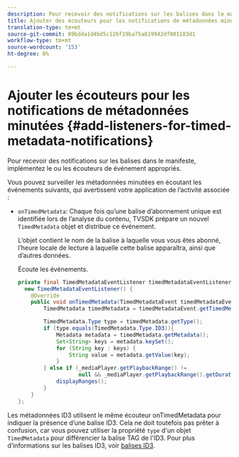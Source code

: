 ```yaml
---
description: Pour recevoir des notifications sur les balises dans le manifeste, implémentez le ou les écouteurs de événement appropriés.
title: Ajouter des écouteurs pour les notifications de métadonnées minutées
translation-type: tm+mt
source-git-commit: 89bdda1d4bd5c126f19ba75a819942df901183d1
workflow-type: tm+mt
source-wordcount: '153'
ht-degree: 0%

---
```



# Ajouter les écouteurs pour les notifications de métadonnées minutées {#add-listeners-for-timed-metadata-notifications}

Pour recevoir des notifications sur les balises dans le manifeste, implémentez le ou les écouteurs de événement appropriés.

Vous pouvez surveiller les métadonnées minutées en écoutant les événements suivants, qui avertissent votre application de l’activité associée :

* `onTimedMetadata`: Chaque fois qu’une balise d’abonnement unique est identifiée lors de l’analyse du contenu, TVSDK prépare un nouvel  `TimedMetadata` objet et distribue ce événement.

   L’objet contient le nom de la balise à laquelle vous vous êtes abonné, l’heure locale de lecture à laquelle cette balise apparaîtra, ainsi que d’autres données.

   Écoute les événements.

   ```java
   private final TimedMetadataEventListener timedMetadataEventListener =  
     new TimedMetadataEventListener() { 
       @Override 
       public void onTimedMetadata(TimedMetadataEvent timedMetadataEvent) { 
           TimedMetadata timedMetadata = timedMetadataEvent.getTimedMetadata(); 
   
           TimedMetadata.Type type = timedMetadata.getType(); 
           if (type.equals(TimedMetadata.Type.ID3)){ 
               Metadata metadata = timedMetadata.getMetadata(); 
               Set<String> keys = metadata.keySet(); 
               for (String key : keys) { 
                   String value = metadata.getValue(key); 
               } 
           } else if (_mediaPlayer.getPlaybackRange() !=  
                      null && _mediaPlayer.getPlaybackRange().getDuration() > 0) { 
               displayRanges(); 
           } 
       } 
   }; 
   ```

Les métadonnées ID3 utilisent le même écouteur onTimedMetadata pour indiquer la présence d’une balise ID3. Cela ne doit toutefois pas prêter à confusion, car vous pouvez utiliser la propriété `type` d&#39;un objet `TimedMetadata` pour différencier la balise TAG de l&#39;ID3. Pour plus d’informations sur les balises ID3, voir [balises ID3](../../../tvsdk-1.4-for-android/notification-system/android-1.4-id3-metadata-retrieve.md).
